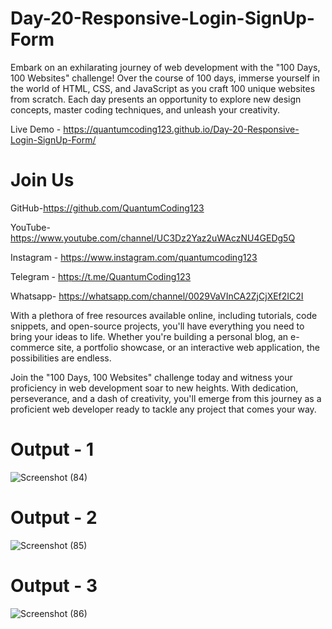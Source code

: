 # Day-20-Responsive-Login-SignUp-Form

Embark on an exhilarating journey of web development with the "100 Days, 100 Websites" challenge! Over the course of 100 days, immerse yourself in the world of HTML, CSS, and JavaScript as you craft 100 unique websites from scratch. Each day presents an opportunity to explore new design concepts, master coding techniques, and unleash your creativity.

Live Demo - https://quantumcoding123.github.io/Day-20-Responsive-Login-SignUp-Form/

# Join Us

GitHub-https://github.com/QuantumCoding123

YouTube-https://www.youtube.com/channel/UC3Dz2Yaz2uWAczNU4GEDg5Q

Instagram - https://www.instagram.com/quantumcoding123

Telegram - https://t.me/QuantumCoding123

Whatsapp- https://whatsapp.com/channel/0029VaVInCA2ZjCjXEf2IC2I

With a plethora of free resources available online, including tutorials, code snippets, and open-source projects, you'll have everything you need to bring your ideas to life. Whether you're building a personal blog, an e-commerce site, a portfolio showcase, or an interactive web application, the possibilities are endless.

Join the "100 Days, 100 Websites" challenge today and witness your proficiency in web development soar to new heights. With dedication, perseverance, and a dash of creativity, you'll emerge from this journey as a proficient web developer ready to tackle any project that comes your way.

# Output - 1

![Screenshot (84)](https://github.com/QuantumCoding123/Day-20-Responsive-Login-SignUp-Form/assets/166281221/974b135d-48b6-4fce-9b4b-595d0ace63de)


# Output - 2

![Screenshot (85)](https://github.com/QuantumCoding123/Day-20-Responsive-Login-SignUp-Form/assets/166281221/313c3675-2dc6-470d-b741-020f01d54968)


# Output - 3

![Screenshot (86)](https://github.com/QuantumCoding123/Day-20-Responsive-Login-SignUp-Form/assets/166281221/f8b8f170-ad5e-4084-8f7b-2ea7a63a1b20)




